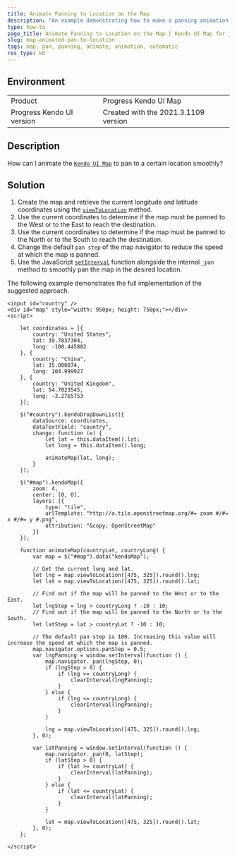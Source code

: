 ```yaml
---
title: Animate Panning to Location on the Map
description: "An example demonstrating how to make a panning animation when particular coordinates are selected."
type: how-to
page_title: Animate Panning to Location on the Map | Kendo UI Map for jQuery
slug: map-animated-pan-to-location
tags: map, pan, panning, animate, animation, automatic
res_type: kb
---
```


## Environment

<table>
 <tr>
  <td>Product</td>
  <td>Progress Kendo UI Map</td>
 </tr>
 <tr>
  <td>Progress Kendo UI version</td>
  <td>Created with the 2021.3.1109 version</td>
 </tr>
</table>

## Description

How can I animate the [`Kendo UI Map`](/controls/diagrams-and-maps/map/overview) to pan to a certain location smoothly?

## Solution

1. Create the map and retrieve the current longitude and latitude coordinates using the [`viewToLocation`](/api/javascript/dataviz/ui/map/methods/viewtolocation) method.
1. Use the current coordinates to determine if the map must be panned to the West or to the East to reach the destination.
1. Use the current coordinates to determine if the map must be panned to the North or to the South to reach the destination.
1. Change the default `pan step` of the map navigator to reduce the speed at which the map is panned.
1. Use the JavaScript [`setInterval`](https://developer.mozilla.org/en-US/docs/Web/API/setInterval) function alongside the internal `_pan` method to smoothly pan the map in the desired location.

The following example demonstrates the full implementation of the suggested approach.

```dojo
<input id="country" />
<div id="map" style="width: 950px; height: 750px;"></div>
<script>

    let coordinates = [{
        country: "United States",
        lat: 39.7837304,
        long: -100.445882
    }, {
        country: "China",
        lat: 35.000074,
        long: 104.999927
    }, {
        country: "United Kingdom",
        lat: 54.7023545,
        long: -3.2765753
    }];

    $("#country").kendoDropDownList({
        dataSource: coordinates,
        dataTextField: "country",
        change: function (e) {
            let lat = this.dataItem().lat;
            let long = this.dataItem().long;

            animateMap(lat, long);
        }
    });

    $("#map").kendoMap({
        zoom: 4,
        center: [0, 0],
        layers: [{
            type: "tile",
            urlTemplate: "http://a.tile.openstreetmap.org/#= zoom #/#= x #/#= y #.png",
            attribution: "&copy; OpenStreetMap"
        }]
    });

    function animateMap(countryLat, countryLong) {
        var map = $("#map").data("kendoMap");

        // Get the current long and lat.
        let lng = map.viewToLocation([475, 325]).round().lng;
        let lat = map.viewToLocation([475, 325]).round().lat;

        // Find out if the map will be panned to the West or to the East.
        let lngStep = lng > countryLong ? -10 : 10;
        // Find out if the map will be panned to the North or to the South.
        let latStep = lat > countryLat ? -10 : 10;

        // The default pan step is 100. Increasing this value will increase the speed at which the map is panned.
        map.navigator.options.panStep = 0.5;
        var lngPanning = window.setInterval(function () {
            map.navigator._pan(lngStep, 0);
            if (lngStep > 0) {
                if (lng >= countryLong) {
                    clearInterval(lngPanning);
                }
            } else {
                if (lng <= countryLong) {
                    clearInterval(lngPanning);
                }
            }

            lng = map.viewToLocation([475, 325]).round().lng;
        }, 0);

        var latPanning = window.setInterval(function () {
            map.navigator._pan(0, latStep);
            if (latStep > 0) {
                if (lat >= countryLat) {
                    clearInterval(latPanning);
                }
            } else {
                if (lat <= countryLat) {
                    clearInterval(latPanning);
                }
            }

            lat = map.viewToLocation([475, 325]).round().lat;
        }, 0);
    };

</script>
```